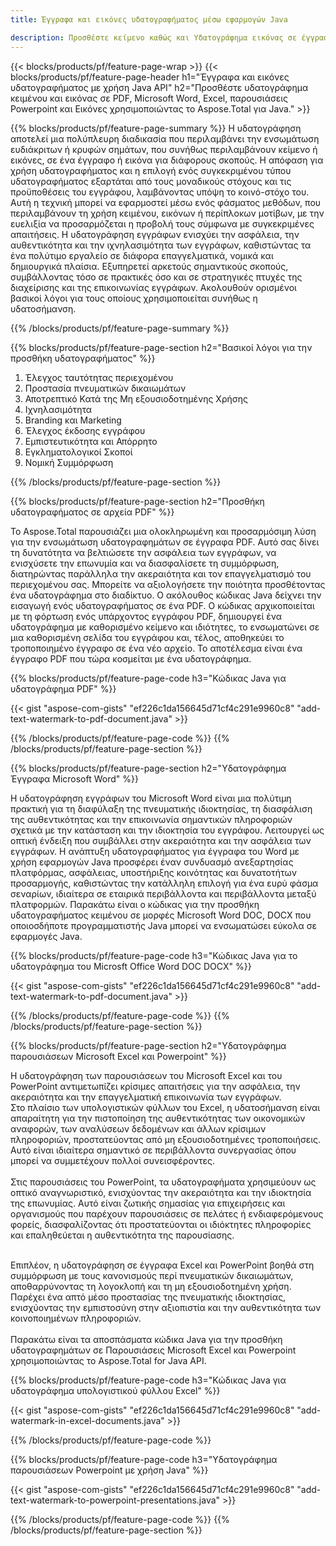 ```yaml
---
title: Έγγραφα και εικόνες υδατογραφήματος μέσω εφαρμογών Java

description: Προσθέστε κείμενο καθώς και Υδατογράφημα εικόνας σε έγγραφα, όπως το Microsoft Word, το Excel, το PowerPoint, το PDF και τις Εικόνες μέσω της εφαρμογής σας Java. Προσθέστε δωρεάν κείμενο ή υδατογράφημα εικόνας στο διαδίκτυο μέσω της εφαρμογής.
---
```


{{< blocks/products/pf/feature-page-wrap >}}
{{< blocks/products/pf/feature-page-header h1="Έγγραφα και εικόνες υδατογραφήματος με χρήση Java API" h2="Προσθέστε υδατογράφημα κειμένου και εικόνας σε PDF, Microsoft Word, Excel, παρουσιάσεις Powerpoint και Εικόνες χρησιμοποιώντας το Aspose.Total για Java." >}}

{{% blocks/products/pf/feature-page-summary %}}
Η υδατογράφηση αποτελεί μια πολύπλευρη διαδικασία που περιλαμβάνει την ενσωμάτωση ευδιάκριτων ή κρυφών σημάτων, που συνήθως περιλαμβάνουν κείμενο ή εικόνες, σε ένα έγγραφο ή εικόνα για διάφορους σκοπούς. Η απόφαση για χρήση υδατογραφήματος και η επιλογή ενός συγκεκριμένου τύπου υδατογραφήματος εξαρτάται από τους μοναδικούς στόχους και τις προϋποθέσεις του εγγράφου, λαμβάνοντας υπόψη το κοινό-στόχο του. Αυτή η τεχνική μπορεί να εφαρμοστεί μέσω ενός φάσματος μεθόδων, που περιλαμβάνουν τη χρήση κειμένου, εικόνων ή περίπλοκων μοτίβων, με την ευελιξία να προσαρμόζεται η προβολή τους σύμφωνα με συγκεκριμένες απαιτήσεις. Η υδατογράφηση εγγράφων ενισχύει την ασφάλεια, την αυθεντικότητα και την ιχνηλασιμότητα των εγγράφων, καθιστώντας τα ένα πολύτιμο εργαλείο σε διάφορα επαγγελματικά, νομικά και δημιουργικά πλαίσια. Εξυπηρετεί αρκετούς σημαντικούς σκοπούς, συμβάλλοντας τόσο σε πρακτικές όσο και σε στρατηγικές πτυχές της διαχείρισης και της επικοινωνίας εγγράφων. Ακολουθούν ορισμένοι βασικοί λόγοι για τους οποίους χρησιμοποιείται συνήθως η υδατοσήμανση.

{{% /blocks/products/pf/feature-page-summary  %}}

{{% blocks/products/pf/feature-page-section  h2="Βασικοί λόγοι για την προσθήκη υδατογραφήματος" %}}

1. Έλεγχος ταυτότητας περιεχομένου
1. Προστασία πνευματικών δικαιωμάτων
1. Αποτρεπτικό Κατά της Μη εξουσιοδοτημένης Χρήσης
1. Ιχνηλασιμότητα
1. Branding και Marketing
1. Έλεγχος έκδοσης εγγράφου
1. Εμπιστευτικότητα και Απόρρητο
1. Εγκληματολογικοί Σκοποί
1. Νομική Συμμόρφωση

{{% /blocks/products/pf/feature-page-section %}}

{{% blocks/products/pf/feature-page-section  h2="Προσθήκη υδατογραφήματος σε αρχεία PDF" %}}

Το Aspose.Total παρουσιάζει μια ολοκληρωμένη και προσαρμόσιμη λύση για την ενσωμάτωση υδατογραφημάτων σε έγγραφα PDF. Αυτό σας δίνει τη δυνατότητα να βελτιώσετε την ασφάλεια των εγγράφων, να ενισχύσετε την επωνυμία και να διασφαλίσετε τη συμμόρφωση, διατηρώντας παράλληλα την ακεραιότητα και τον επαγγελματισμό του περιεχομένου σας. Μπορείτε να αξιολογήσετε την ποιότητα προσθέτοντας ένα υδατογράφημα στο διαδίκτυο. Ο ακόλουθος κώδικας Java δείχνει την εισαγωγή ενός υδατογραφήματος σε ένα PDF. Ο κώδικας αρχικοποιείται με τη φόρτωση ενός υπάρχοντος εγγράφου PDF, δημιουργεί ένα υδατογράφημα με καθορισμένο κείμενο και ιδιότητες, το ενσωματώνει σε μια καθορισμένη σελίδα του εγγράφου και, τέλος, αποθηκεύει το τροποποιημένο έγγραφο σε ένα νέο αρχείο. Το αποτέλεσμα είναι ένα έγγραφο PDF που τώρα κοσμείται με ένα υδατογράφημα.

{{% blocks/products/pf/feature-page-code h3="Κώδικας Java για υδατογράφημα PDF" %}}

{{< gist "aspose-com-gists" "ef226c1da156645d71cf4c291e9960c8" "add-text-watermark-to-pdf-document.java" >}}

{{% /blocks/products/pf/feature-page-code  %}}
{{% /blocks/products/pf/feature-page-section %}}

{{% blocks/products/pf/feature-page-section  h2="Υδατογράφημα Έγγραφα Microsoft Word" %}}

Η υδατογράφηση εγγράφων του Microsoft Word είναι μια πολύτιμη πρακτική για τη διαφύλαξη της πνευματικής ιδιοκτησίας, τη διασφάλιση της αυθεντικότητας και την επικοινωνία σημαντικών πληροφοριών σχετικά με την κατάσταση και την ιδιοκτησία του εγγράφου. Λειτουργεί ως οπτική ένδειξη που συμβάλλει στην ακεραιότητα και την ασφάλεια των εγγράφων. Η ανάπτυξη υδατογραφήματος για έγγραφα του Word με χρήση εφαρμογών Java προσφέρει έναν συνδυασμό ανεξαρτησίας πλατφόρμας, ασφάλειας, υποστήριξης κοινότητας και δυνατοτήτων προσαρμογής, καθιστώντας την κατάλληλη επιλογή για ένα ευρύ φάσμα σεναρίων, ιδιαίτερα σε εταιρικά περιβάλλοντα και περιβάλλοντα μεταξύ πλατφορμών. Παρακάτω είναι ο κώδικας για την προσθήκη υδατογραφήματος κειμένου σε μορφές Microsoft Word DOC, DOCX που οποιοσδήποτε προγραμματιστής Java μπορεί να ενσωματώσει εύκολα σε εφαρμογές Java.

{{% blocks/products/pf/feature-page-code h3="Κώδικας Java για το υδατογράφημα του Microsft Office Word DOC DOCX" %}}

{{< gist "aspose-com-gists" "ef226c1da156645d71cf4c291e9960c8" "add-text-watermark-to-pdf-document.java" >}}

{{% /blocks/products/pf/feature-page-code  %}}
{{% /blocks/products/pf/feature-page-section %}}


{{% blocks/products/pf/feature-page-section  h2="Υδατογράφημα παρουσιάσεων Microsoft Excel και Powerpoint" %}}

Η υδατογράφηση των παρουσιάσεων του Microsoft Excel και του PowerPoint αντιμετωπίζει κρίσιμες απαιτήσεις για την ασφάλεια, την ακεραιότητα και την επαγγελματική επικοινωνία των εγγράφων. <br />
Στο πλαίσιο των υπολογιστικών φύλλων του Excel, η υδατοσήμανση είναι απαραίτητη για την πιστοποίηση της αυθεντικότητας των οικονομικών αναφορών, των αναλύσεων δεδομένων και άλλων κρίσιμων πληροφοριών, προστατεύοντας από μη εξουσιοδοτημένες τροποποιήσεις. Αυτό είναι ιδιαίτερα σημαντικό σε περιβάλλοντα συνεργασίας όπου μπορεί να συμμετέχουν πολλοί συνεισφέροντες. 
<br /><br />
Στις παρουσιάσεις του PowerPoint, τα υδατογραφήματα χρησιμεύουν ως οπτικό αναγνωριστικό, ενισχύοντας την ακεραιότητα και την ιδιοκτησία της επωνυμίας. Αυτό είναι ζωτικής σημασίας για επιχειρήσεις και οργανισμούς που παρέχουν παρουσιάσεις σε πελάτες ή ενδιαφερόμενους φορείς, διασφαλίζοντας ότι προστατεύονται οι ιδιόκτητες πληροφορίες και επαληθεύεται η αυθεντικότητα της παρουσίασης. <br /><br />

Επιπλέον, η υδατογράφηση σε έγγραφα Excel και PowerPoint βοηθά στη συμμόρφωση με τους κανονισμούς περί πνευματικών δικαιωμάτων, αποθαρρύνοντας τη λογοκλοπή και τη μη εξουσιοδοτημένη χρήση. Παρέχει ένα απτό μέσο προστασίας της πνευματικής ιδιοκτησίας, ενισχύοντας την εμπιστοσύνη στην αξιοπιστία και την αυθεντικότητα των κοινοποιημένων πληροφοριών.<br /><br />
Παρακάτω είναι τα αποσπάσματα κώδικα Java για την προσθήκη υδατογραφημάτων σε Παρουσιάσεις Microsoft Excel και Powerpoint χρησιμοποιώντας το Aspose.Total for Java API.

{{% blocks/products/pf/feature-page-code h3="Κώδικας Java για υδατογράφημα υπολογιστικού φύλλου Excel" %}}

{{< gist "aspose-com-gists" "ef226c1da156645d71cf4c291e9960c8" "add-watermark-in-excel-documents.java" >}}

{{% /blocks/products/pf/feature-page-code  %}}

{{% blocks/products/pf/feature-page-code h3="Υδατογράφημα παρουσιάσεων Powerpoint με χρήση Java" %}}

{{< gist "aspose-com-gists" "ef226c1da156645d71cf4c291e9960c8" "add-text-watermark-to-powerpoint-presentations.java" >}}

{{% /blocks/products/pf/feature-page-code  %}}
{{% /blocks/products/pf/feature-page-section %}}